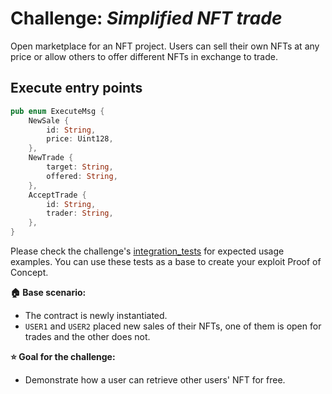 # Challenge: *Simplified NFT trade*

Open marketplace for an NFT project. Users can sell their own NFTs at any price or allow others to offer different NFTs in exchange to trade.

## Execute entry points

```rust
pub enum ExecuteMsg {
    NewSale {
        id: String,
        price: Uint128,
    },
    NewTrade {
        target: String,
        offered: String,
    },
    AcceptTrade {
        id: String,
        trader: String,
    },
}
```

Please check the challenge's [integration_tests](/src/integration_tests.rs) for expected usage examples. You can use these tests as a base to create your exploit Proof of Concept.

**:house: Base scenario:**

- The contract is newly instantiated.
- `USER1` and `USER2` placed new sales of their NFTs, one of them is open for trades and the other does not.

**:star: Goal for the challenge:**

- Demonstrate how a user can retrieve other users' NFT for free.
